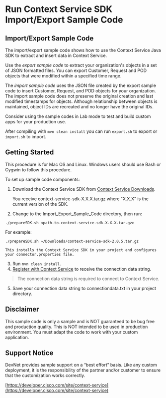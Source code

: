 # Run Context Service SDK Import/Export Sample Code

## Import/Export Sample Code
The import/export sample code shows how to use the Context Service Java SDK to extract and insert data in Context Service.

Use the *export sample code* to extract your organization's objects in a set of JSON formatted files. You can export Customer, Request and POD objects that were modified within a specified time range.

The *import sample code* uses the JSON file created by the export sample code to insert Customer, Request, and POD objects for your organization. The import sample code does not preserve the original creation and last modified timestamps for objects. Although relationship between objects is maintained, object IDs are recreated and no longer have the original IDs.

Consider using the sample codes in Lab mode to test and build custom apps for your production use.

After compiling with `mvn clean install` you can run `export.sh` to export or `import.sh` to import.

## Getting Started
This procedure is for Mac OS and Linux. Windows users should use Bash or Cygwin to follow this procedure.

To set up sample code components:

1. Download the Context Service SDK from [Context Service Downloads](https://pubhub.devnetcloud.com/media/context-service/docs/downloads/context-service-sdk-2.0.3.tar.gz).

    You receive context-service-sdk-X.X.X.tar.gz where "X.X.X" is the current version of the SDK.

2. Change to the Import_Export_Sample_Code directory, then run:

  `./prepareSDK.sh <path-to-context-service-sdk-X.X.X.tar.gz>`

  For example:

  `./prepareSDK.sh ~/Downloads/context-service-sdk-2.0.5.tar.gz`


    This installs the Context Service SDK in your project and configures your connector.properties file.

3. Run `mvn clean install`.
4. [Register with Context Service](https://developer.cisco.com/site/context-service/docs/#register-your-application) to receive the connection data string.

>The connection data string is required to connect to Context Service.

5. Save your connection data string to connectiondata.txt in your project directory.

## Disclaimer
This sample code is only a sample and is NOT guaranteed to be bug free and production quality. This is NOT intended to be used in production environment. You must adapt the code to work with your custom application.

## Support Notice

DevNet provides sample support on a “best effort” basis. Like any custom deployment, it is the responsibility of the partner and/or customer to ensure that the customization works correctly.

[https://developer.cisco.com/site/context-service](https://developer.cisco.com/site/context-service)
